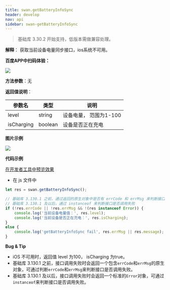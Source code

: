 ```yaml
---
title: swan.getBatteryInfoSync
header: develop
nav: api
sidebar: swan-getBatteryInfoSync
---
```


 

 
> 基础库 3.30.2 开始支持，低版本需做兼容处理。

**解释**： 获取当前设备电量同步接口，ios系统不可用。

**百度APP中扫码体验：**

<img src="https://b.bdstatic.com/miniapp/assets/images/doc_demo/fragment_getBatteryInfoSync.png"  class="demo-qrcode-image" />

**方法参数**：无

**返回值说明**：

|参数名 |类型  |说明|
|---- | ---- | ---- |
|level |string | 设备电量， 范围为1-100|
|isCharging  | boolean | 设备是否正在充电|

**图片示例**

<div class="m-doc-custom-examples">
    <div class="m-doc-custom-examples-correct">
        <img src="https://b.bdstatic.com/miniapp/images/getBatteryInfoSync.gif">
    </div>
    <div class="m-doc-custom-examples-correct">
        <img src=" ">
    </div>
    <div class="m-doc-custom-examples-correct">
        <img src=" ">
    </div>     
</div>

**代码示例**

<a href="swanide://fragment/86cf98e1aa65127b1a2edfc9de9b37e51576033059916" title="在开发者工具中预览效果" target="_self">在开发者工具中预览效果</a>

* 在 js 文件中

```js
let res = swan.getBatteryInfoSync();

// 基础库 3.130.1 之前，通过返回的原生对象中是否有 errCode 和 errMsg 来判断接口是否调用失败
// 基础库 3.130.1 及以后，通过 instanceof 来判断接口是否调用失败
if (!res.errCode || !res.errMsg && !(res instanceof Error)) {
    console.log('当前设备电量值：', res.level);
    console.log('当前设备是否正在充电：', res.isCharging);
}
else {
    console.log('getBatteryInfoSync fail', res.errMsg || res.message);
}
```

**Bug & Tip**

* iOS 不可用时，返回值 level 为100， isCharging 为true。
* 基础库 3.130.1 之前，接口调用失败时会返回一个包含`errCode`和`errMsg`的原生对象，可通过判断`errCode`和`errMsg`来判断接口是否调用失败。
* 基础库 3.130.1 及以后，接口调用失败时会返回一个标准的`Error`对象，可通过`instanceof`来判断接口是否调用失败。
